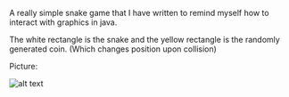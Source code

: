 A really simple snake game that I have written to remind myself how to interact with graphics in java.

The white rectangle is the snake and the yellow rectangle is the randomly generated coin. (Which changes position upon collision)

Picture:

![alt text](https://i.imgur.com/mwBuseO.png)
